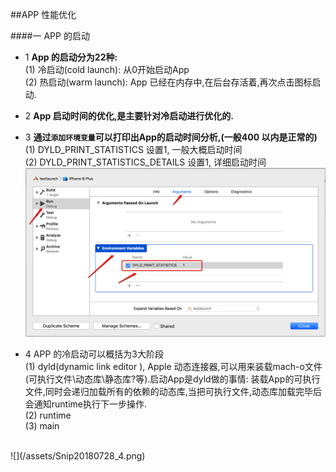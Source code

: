 ##APP 性能优化

####一 APP 的启动

- 1 **App 的启动分为22种:**<br>
(1) 冷启动(cold launch): 从0开始启动App<br>
(2) 热启动(warm launch): App 已经在内存中,在后台存活着,再次点击图标启动.


- 2 **App 启动时间的优化,是主要针对冷启动进行优化的.**


- 3 **通过`添加环境变量`可以打印出App的启动时间分析,(一般400 以内是正常的)**<br>
(1) DYLD_PRINT_STATISTICS 设置1, 一般大概启动时间<br>
(2) DYLD_PRINT_STATISTICS_DETAILS 设置1, 详细启动时间
![](/assets/Snip20180728_3.png)
- 4 APP 的冷启动可以概括为3大阶段<br>
(1) dyld(dynamic link editor ), Apple 动态连接器,可以用来装载mach-o文件(可执行文件\动态库\静态库?等).启动App是dyld做的事情: 装载App的可执行文件,同时会递归加载所有的依赖的动态库,当把可执行文件,动态库加载完毕后会通知runtime执行下一步操作.<br>
(2) runtime<br>
(3) main
<br>
![](/assets/Snip20180728_4.png)






